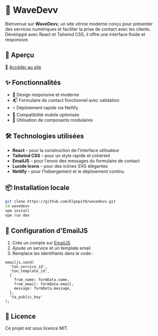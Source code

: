 # 🌊 WaveDevv

Bienvenue sur **WaveDevv**, un site vitrine moderne conçu pour présenter des services numériques et faciliter la prise de contact avec les clients. Développé avec React et Tailwind CSS, il offre une interface fluide et responsive.

## 🚀 Aperçu

🔗 [Accéder au site](https://wavedevv.netlify.app/)

## ✨ Fonctionnalités

- 🎨 Design responsive et moderne  
- 📬 Formulaire de contact fonctionnel avec validation  
- ⚡ Déploiement rapide via Netlify  
- 📱 Compatibilité mobile optimisée  
- 🧩 Utilisation de composants modulaires  

## 🛠️ Technologies utilisées

- **React** – pour la construction de l'interface utilisateur  
- **Tailwind CSS** – pour un style rapide et cohérent  
- **EmailJS** – pour l'envoi des messages du formulaire de contact  
- **Lucide Icons** – pour des icônes SVG élégantes  
- **Netlify** – pour l'hébergement et le déploiement continu  

## 📦 Installation locale

```bash
git clone https://github.com/Elpepit0/wavedevv.git
cd wavedevv
npm install
npm run dev
```
## 📧 Configuration d'EmailJS

1. Crée un compte sur [EmailJS](https://www.emailjs.com/)  
2. Ajoute un service et un template email  
3. Remplace les identifiants dans le code :

```tsx
emailjs.send(
  'ton_service_id',
  'ton_template_id',
  {
    from_name: formData.name,
    from_email: formData.email,
    message: formData.message,
  },
  'ta_public_key'
);
```

## 📄 Licence

Ce projet est sous licence MIT.
